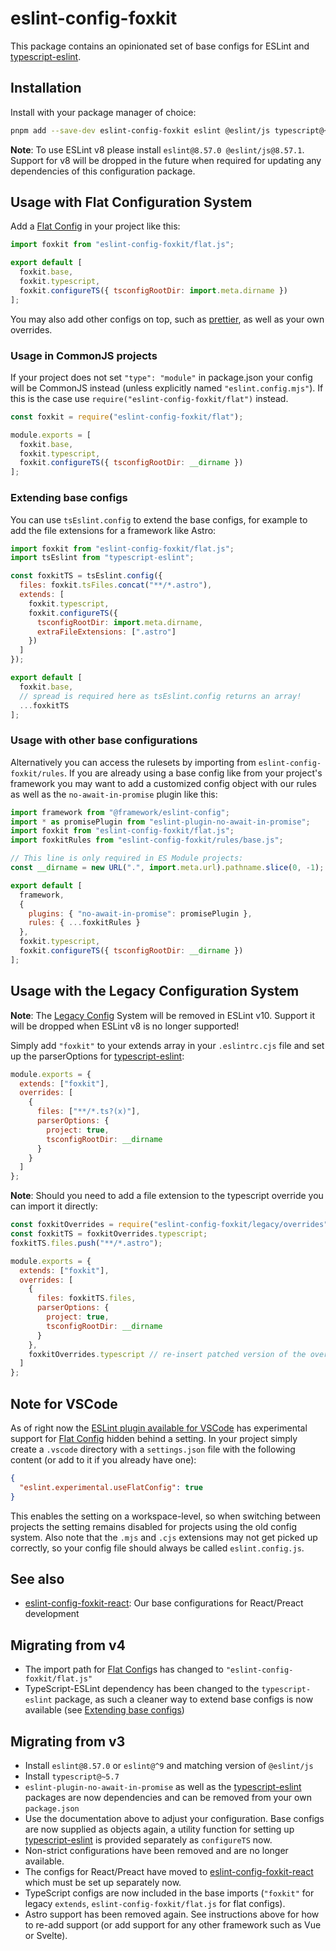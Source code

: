 # eslint-config-foxkit

This package contains an opinionated set of base configs for ESLint and [typescript-eslint].

## Installation

Install with your package manager of choice:

```bash
pnpm add --save-dev eslint-config-foxkit eslint @eslint/js typescript@~5.7
```

**Note**: To use ESLint v8 please install `eslint@8.57.0 @eslint/js@8.57.1`. Support for v8 will be dropped in the future when required for updating any dependencies of this configuration package.

## Usage with Flat Configuration System

Add a [Flat Config] in your project like this:

```js
import foxkit from "eslint-config-foxkit/flat.js";

export default [
  foxkit.base,
  foxkit.typescript,
  foxkit.configureTS({ tsconfigRootDir: import.meta.dirname })
];
```

You may also add other configs on top, such as [prettier], as well as your own overrides.

### Usage in CommonJS projects

If your project does not set `"type": "module"` in package.json your config will be CommonJS instead (unless explicitly named `"eslint.config.mjs"`). If this is the case use `require("eslint-config-foxkit/flat")` instead.

```js
const foxkit = require("eslint-config-foxkit/flat");

module.exports = [
  foxkit.base,
  foxkit.typescript,
  foxkit.configureTS({ tsconfigRootDir: __dirname })
];
```

### Extending base configs

You can use `tsEslint.config` to extend the base configs, for example to add the file extensions for a framework like Astro:

```js
import foxkit from "eslint-config-foxkit/flat.js";
import tsEslint from "typescript-eslint";

const foxkitTS = tsEslint.config({
  files: foxkit.tsFiles.concat("**/*.astro"),
  extends: [
    foxkit.typescript,
    foxkit.configureTS({
      tsconfigRootDir: import.meta.dirname,
      extraFileExtensions: [".astro"]
    })
  ]
});

export default [
  foxkit.base,
  // spread is required here as tsEslint.config returns an array!
  ...foxkitTS
];
```

### Usage with other base configurations

Alternatively you can access the rulesets by importing from `eslint-config-foxkit/rules`. If you are already using a base config like from your project's framework you may want to add a customized config object with our rules as well as the `no-await-in-promise` plugin like this:

```js
import framework from "@framework/eslint-config";
import * as promisePlugin from "eslint-plugin-no-await-in-promise";
import foxkit from "eslint-config-foxkit/flat.js";
import foxkitRules from "eslint-config-foxkit/rules/base.js";

// This line is only required in ES Module projects:
const __dirname = new URL(".", import.meta.url).pathname.slice(0, -1);

export default [
  framework,
  {
    plugins: { "no-await-in-promise": promisePlugin },
    rules: { ...foxkitRules }
  },
  foxkit.typescript,
  foxkit.configureTS({ tsconfigRootDir: __dirname })
];
```

## Usage with the Legacy Configuration System

**Note**: The [Legacy Config] System will be removed in ESLint v10. Support it will be dropped when ESLint v8 is no longer supported!

Simply add `"foxkit"` to your extends array in your `.eslintrc.cjs` file and set up the parserOptions for [typescript-eslint]:

```js
module.exports = {
  extends: ["foxkit"],
  overrides: [
    {
      files: ["**/*.ts?(x)"],
      parserOptions: {
        project: true,
        tsconfigRootDir: __dirname
      }
    }
  ]
};
```

**Note**: Should you need to add a file extension to the typescript override you can import it directly:

```js
const foxkitOverrides = require("eslint-config-foxkit/legacy/overrides");
const foxkitTS = foxkitOverrides.typescript;
foxkitTS.files.push("**/*.astro");

module.exports = {
  extends: ["foxkit"],
  overrides: [
    {
      files: foxkitTS.files,
      parserOptions: {
        project: true,
        tsconfigRootDir: __dirname
      }
    },
    foxkitOverrides.typescript // re-insert patched version of the override
  ]
};
```

## Note for VSCode

As of right now the [ESLint plugin available for VSCode](https://marketplace.visualstudio.com/items?itemName=dbaeumer.vscode-eslint) has experimental support for [Flat Config] hidden behind a setting. In your project simply create a `.vscode` directory with a `settings.json` file with the following content (or add to it if you already have one):

```json
{
  "eslint.experimental.useFlatConfig": true
}
```

This enables the setting on a workspace-level, so when switching between projects the setting remains disabled for projects using the old config system. Also note that the `.mjs` and `.cjs` extensions may not get picked up correctly, so your config file should always be called `eslint.config.js`.

## See also

- [eslint-config-foxkit-react]: Our base configurations for React/Preact development

## Migrating from v4

- The import path for [Flat Config]s has changed to `"eslint-config-foxkit/flat.js"`
- TypeScript-ESLint dependency has been changed to the `typescript-eslint` package, as such a cleaner way to extend base configs is now available (see [Extending base configs](#extending-base-configs))

## Migrating from v3

- Install `eslint@8.57.0` or `eslint@^9` and matching version of `@eslint/js`
- Install `typescript@~5.7`
- `eslint-plugin-no-await-in-promise` as well as the [typescript-eslint] packages are now dependencies and can be removed from your own `package.json`
- Use the documentation above to adjust your configuration. Base configs are now supplied as objects again, a utility function for setting up [typescript-eslint] is provided separately as `configureTS` now.
- Non-strict configurations have been removed and are no longer available.
- The configs for React/Preact have moved to [eslint-config-foxkit-react] which must be set up separately now.
- TypeScript configs are now included in the base imports (`"foxkit"` for legacy `extends`, `eslint-config-foxkit/flat.js` for flat configs).
- Astro support has been removed again. See instructions above for how to re-add support (or add support for any other framework such as Vue or Svelte).

[Flat Config]: (https://eslint.org/docs/latest/use/configure/configuration-files-new)
[Legacy Config]: (https://eslint.org/docs/latest/use/configure/configuration-files-deprecated)
[typescript-eslint]: (https://typescript-eslint.io/)
[prettier]: (https://www.npmjs.com/package/eslint-config-prettier)
[eslint-config-foxkit-react]: (https://github.com/foxkit-js/eslint-config-foxkit-react)
